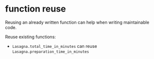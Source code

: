 # function reuse

Reusing an already written function can help when writing maintainable code.

Reuse existing functions:
- `Lasagna.total_time_in_minutes` can reuse `Lasagna.preparation_time_in_minutes`
